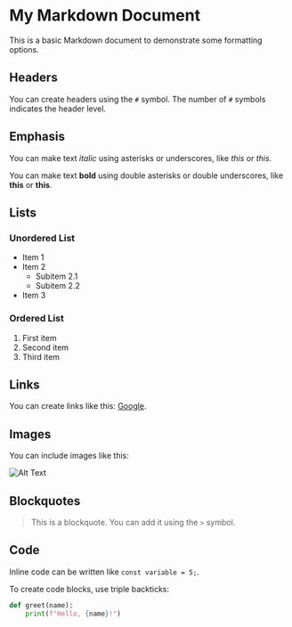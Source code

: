 # My Markdown Document

This is a basic Markdown document to demonstrate some formatting options.

## Headers

You can create headers using the `#` symbol. The number of `#` symbols indicates the header level. 

## Emphasis

You can make text *italic* using asterisks or underscores, like *this* or _this_.

You can make text **bold** using double asterisks or double underscores, like **this** or __this__.

## Lists

### Unordered List
- Item 1
- Item 2
  - Subitem 2.1
  - Subitem 2.2
- Item 3

### Ordered List
1. First item
2. Second item
3. Third item

## Links

You can create links like this: [Google](https://www.google.com).

## Images

You can include images like this:

![Alt Text](https://via.placeholder.com/150)

## Blockquotes

> This is a blockquote. You can add it using the `>` symbol.

## Code

Inline code can be written like `const variable = 5;`.

To create code blocks, use triple backticks:

```python
def greet(name):
    print(f"Hello, {name}!")
